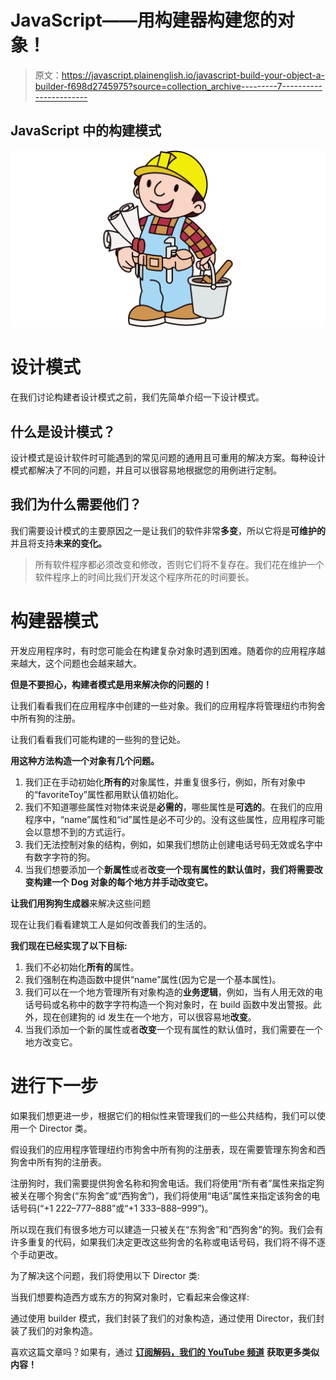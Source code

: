 # JavaScript——用构建器构建您的对象！

> 原文：<https://javascript.plainenglish.io/javascript-build-your-object-a-builder-f698d2745975?source=collection_archive---------7----------------------->

## JavaScript 中的构建模式

![](img/0cdc31689e9cb7026175aaa51a85f9c8.png)

# 设计模式

在我们讨论构建者设计模式之前，我们先简单介绍一下设计模式。

## **什么是设计模式？**

设计模式是设计软件时可能遇到的常见问题的通用且可重用的解决方案。每种设计模式都解决了不同的问题，并且可以很容易地根据您的用例进行定制。

## **我们为什么需要他们？**

我们需要设计模式的主要原因之一是让我们的软件非常**多变**，所以它将是**可维护的**并且将支持**未来的变化。**

> 所有软件程序都必须改变和修改，否则它们将不复存在。我们花在维护一个软件程序上的时间比我们开发这个程序所花的时间要长。

# **构建器模式**

开发应用程序时，有时您可能会在构建复杂对象时遇到困难。随着你的应用程序越来越大，这个问题也会越来越大。

**但是不要担心，构建者模式是用来解决你的问题的！**

让我们看看我们在应用程序中创建的一些对象。我们的应用程序将管理纽约市狗舍中所有狗的注册。

让我们看看我们可能构建的一些狗的登记处。

**用这种方法构造一个对象有几个问题。**

1.  我们正在手动初始化**所有的**对象属性，并重复很多行，例如，所有对象中的“favoriteToy”属性都用默认值初始化。
2.  我们不知道哪些属性对物体来说是**必需的**，哪些属性是**可选的**。在我们的应用程序中，“name”属性和“id”属性是必不可少的。没有这些属性，应用程序可能会以意想不到的方式运行。
3.  我们无法控制对象的结构，例如，如果我们想防止创建电话号码无效或名字中有数字字符的狗。
4.  当我们想要添加一个**新属性**或者**改变一个现有属性的默认值时，我们将需要改变构建一个 Dog 对象的每个地方并手动改变它。**

**让我们用狗狗生成器**来解决这些问题

现在让我们看看建筑工人是如何改善我们的生活的。

**我们现在已经实现了以下目标:**

1.  我们不必初始化**所有的**属性。
2.  我们强制在构造函数中提供“name”属性(因为它是一个基本属性)。
3.  我们可以在一个地方管理所有对象构造的**业务逻辑**，例如，当有人用无效的电话号码或名称中的数字字符构造一个狗对象时，在 build 函数中发出警报。此外，现在创建狗的 id 发生在一个地方，可以很容易地**改变**。
4.  当我们添加一个新的属性或者**改变**一个现有属性的默认值时，我们需要在一个地方改变它。

# **进行下一步**

如果我们想更进一步，根据它们的相似性来管理我们的一些公共结构，我们可以使用一个 Director 类。

假设我们的应用程序管理纽约市狗舍中所有狗的注册表，现在需要管理东狗舍和西狗舍中所有狗的注册表。

注册狗时，我们需要提供狗舍名称和狗舍电话。我们将使用“所有者”属性来指定狗被关在哪个狗舍(“东狗舍”或“西狗舍”)，我们将使用“电话”属性来指定该狗舍的电话号码(“+1 222–777–888”或“+1 333–888–999”)。

所以现在我们有很多地方可以建造一只被关在“东狗舍”和“西狗舍”的狗。我们会有许多重复的代码，如果我们决定更改这些狗舍的名称或电话号码，我们将不得不逐个手动更改。

为了解决这个问题，我们将使用以下 Director 类:

当我们想要构造西方或东方的狗窝对象时，它看起来会像这样:

通过使用 builder 模式，我们封装了我们的对象构造，通过使用 Director，我们封装了我们的对象构造。

喜欢这篇文章吗？如果有，通过 [**订阅解码，我们的 YouTube 频道**](https://www.youtube.com/channel/UCtipWUghju290NWcn8jhyAw) **获取更多类似内容！**
